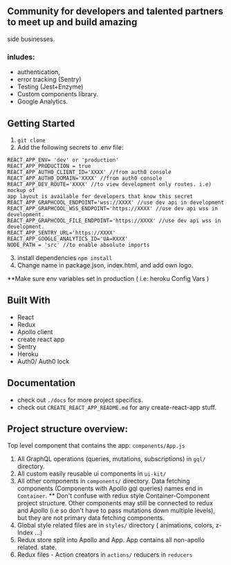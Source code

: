 ## Community for developers and talented partners to meet up and build amazing
side businesses. 

### inludes:
- authentication,
- error tracking (Sentry)
- Testing (Jest+Enzyme)
- Custom components library.
- Google Analytics.


## Getting Started

1. `git clone `
2. Add the following secrets to .env file:
```
REACT_APP_ENV= 'dev' or 'production'
REACT_APP_PRODUCTION = true
REACT_APP_AUTH0_CLIENT_ID='XXXX' //from auth0 console
REACT_APP_AUTH0_DOMAIN='XXXX' //from auth0 console
REACT_APP_DEV_ROUTE='XXXX' //to view development only routes. i.e) mockup of
app layout is available for developers that know this secret
REACT_APP_GRAPHCOOL_ENDPOINT='wss://XXXX' //use dev api in development
REACT_APP_GRAPHCOOL_WSS_ENDPOINT='https://XXXX' //use dev api wss in development.
REACT_APP_GRAPHCOOL_FILE_ENDPOINT='https://XXXX' //use dev api wss in development.
REACT_APP_SENTRY_URL='https://XXXX'
REACT_APP_GOOGLE_ANALYTICS_ID='UA=XXXX'
NODE_PATH = 'src' //to enable absolute imports
```

 3. install dependencies `npm install`
 4. Change name in package.json, index.html, and add own logo.

**Make sure env variables set in production ( i.e: heroku Config Vars )

## Built With

* React
* Redux
* Apollo client
* create react app
* Sentry
* Heroku
* Auth0/ Auth0 lock

## Documentation

* check out `./docs` for more project specifics.
* check out `CREATE_REACT_APP_README.md` for any create-react-app stuff.

## Project structure overview:
Top level component that contains the app: `components/App.js`

1. All GraphQL operations (queries, mutations, subscriptions) in `gql/` directory.
2. All custom easily reusable ui components in `ui-kit/`
3. All other components in `components/` directory. Data fetching components
(Components with Apollo gql queries) names end in `Container`. ** Don't confuse
with redux style Container-Component project structure. Other components may
still be connected to redux and Apollo (i.e so don't have to pass mutations down
multiple levels), but they are not primary data fetching components.
4. Global style related files are in `styles/` directory
( animations, colors, z-Index ...)
5. Redux store split into Apollo and App. App contains all non-apollo related.
state.
6. Redux files - Action creators in `actions/` reducers in `reducers`
